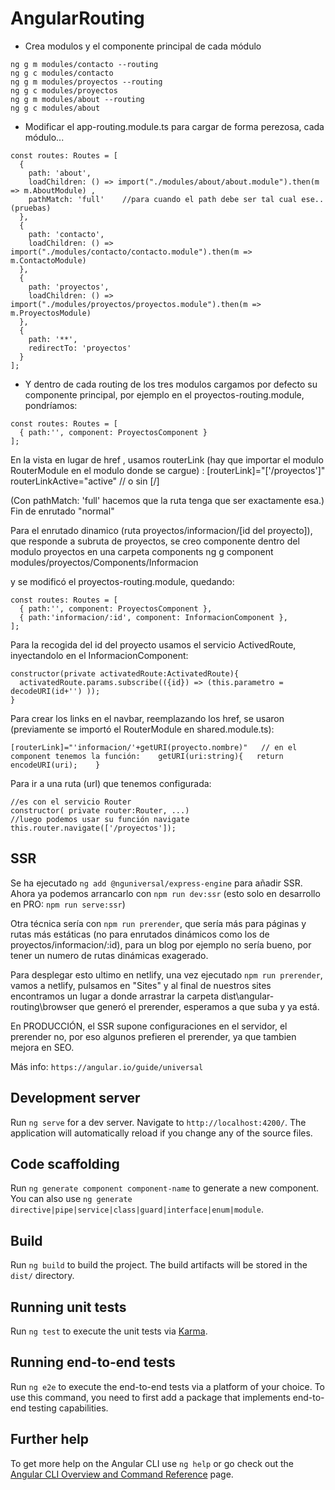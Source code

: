 # AngularRouting

- Crea modulos y el componente principal de cada módulo
```
ng g m modules/contacto --routing
ng g c modules/contacto
ng g m modules/proyectos --routing
ng g c modules/proyectos
ng g m modules/about --routing
ng g c modules/about
```

- Modificar el app-routing.module.ts para cargar de forma perezosa, cada módulo...
```
const routes: Routes = [
  { 
    path: 'about', 
    loadChildren: () => import("./modules/about/about.module").then(m => m.AboutModule) ,
    pathMatch: 'full'    //para cuando el path debe ser tal cual ese.. (pruebas)
  }, 
  { 
    path: 'contacto', 
    loadChildren: () => import("./modules/contacto/contacto.module").then(m => m.ContactoModule) 
  }, 
  { 
    path: 'proyectos', 
    loadChildren: () => import("./modules/proyectos/proyectos.module").then(m => m.ProyectosModule) 
  }, 
  { 
    path: '**', 
    redirectTo: 'proyectos' 
  }
];
```

- Y dentro de cada routing de los tres modulos cargamos por defecto su componente principal, por ejemplo en el proyectos-routing.module, pondríamos:
```
const routes: Routes = [
  { path:'', component: ProyectosComponent }
]; 
```

En la vista en lugar de href , usamos routerLink (hay que importar el modulo RouterModule en el modulo donde se cargue) :
 [routerLink]="['/proyectos']" routerLinkActive="active"   // o sin  [/] 

(Con pathMatch: 'full'  hacemos que la ruta tenga que ser exactamente esa.)
Fin de enrutado "normal"

Para el enrutado dinamico (ruta proyectos/informacion/[id del proyecto]), que responde a subruta de proyectos, se creo componente dentro del modulo proyectos en una carpeta components
ng g component modules/proyectos/Components/Informacion

y se modificó el proyectos-routing.module, quedando:
```
const routes: Routes = [
  { path:'', component: ProyectosComponent },
  { path:'informacion/:id', component: InformacionComponent },
]; 
```

Para la recogida del id del proyecto usamos el servicio ActivedRoute, inyectandolo en el InformacionComponent:
```
constructor(private activatedRoute:ActivatedRoute){ 
  activatedRoute.params.subscribe(({id}) => (this.parametro = decodeURI(id+'') ));
}
```

Para crear los links en el navbar, reemplazando los href, se usaron (previamente se importó el RouterModule en shared.module.ts):
```
[routerLink]="'informacion/'+getURI(proyecto.nombre)"   // en el component tenemos la función:    getURI(uri:string){   return encodeURI(uri);    }
```


Para ir a una ruta (url) que tenemos configurada:
```
//es con el servicio Router
constructor( private router:Router, ...)
//luego podemos usar su función navigate
this.router.navigate(['/proyectos']);

```

## SSR

Se ha ejecutado `ng add @nguniversal/express-engine` para añadir SSR. 
Ahora ya podemos arrancarlo con  `npm run dev:ssr` (esto solo en desarrollo en PRO: `npm run serve:ssr`)

Otra técnica sería con  `npm run prerender`, que sería más para páginas y rutas más estáticas (no para enrutados dinámicos como los de proyectos/informacion/:id), para un blog por ejemplo no sería bueno, por tener un numero de rutas dinámicas exagerado.

Para desplegar esto ultimo en netlify, una vez ejecutado `npm run prerender`, vamos a netlify, pulsamos en "Sites" y al final de nuestros sites encontramos un lugar a donde arrastrar la carpeta dist\angular-routing\browser que generó el prerender, esperamos a que suba y ya está.

En PRODUCCIÓN, el SSR supone configuraciones en el servidor, el prerender no, por eso algunos prefieren el prerender, ya que tambien mejora en SEO.

Más info: `https://angular.io/guide/universal`


## Development server

Run `ng serve` for a dev server. Navigate to `http://localhost:4200/`. The application will automatically reload if you change any of the source files.




## Code scaffolding

Run `ng generate component component-name` to generate a new component. You can also use `ng generate directive|pipe|service|class|guard|interface|enum|module`.

## Build

Run `ng build` to build the project. The build artifacts will be stored in the `dist/` directory.

## Running unit tests

Run `ng test` to execute the unit tests via [Karma](https://karma-runner.github.io).

## Running end-to-end tests

Run `ng e2e` to execute the end-to-end tests via a platform of your choice. To use this command, you need to first add a package that implements end-to-end testing capabilities.

## Further help

To get more help on the Angular CLI use `ng help` or go check out the [Angular CLI Overview and Command Reference](https://angular.io/cli) page.
